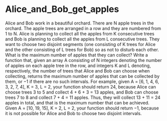 # Alice_and_Bob_get_apples
Alice and Bob work in a beautiful orchard. There are N  apple trees in the orchard. The apple trees are arranged in a row and they are numbered from 1 to N. Alice is planning to collect all the apples from K consecutive trees and Bob is planning to collect all the apples from L consecutive trees. They want to choose two disjoint segments (one consisting of K trees for Alice and the other consisting of L trees for Bob) so as not to disturb each other. What is the maximum number of apples that they can collect? Write a function that, given an array A consisting of N integers denoting the number of apples on each apple tree in the row, and integers K and L denoting, respectively, the number of trees that Alice and Bob can choose when collecting, returns the maximum number of apples that can be collected by them, or −1 if there are no such intervals. For example, given A = [6, 1, 4, 6, 3, 2, 7, 4], K = 3, L = 2, your function should return 24, because Alice can choose trees 3 to 5 and collect 4 + 6 + 3 = 13 apples, and Bob can choose trees 7 to 8 and collect 7 + 4 = 11 apples. Thus, they will collect 13 + 11 = 24 apples in total, and that is the maximum number that can be achieved. Given A = [10, 19, 15], K = 2, L = 2, your function should return −1, because it is not possible for Alice and Bob to choose two disjoint intervals.
